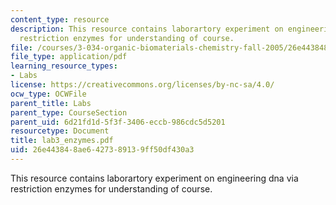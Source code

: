 ```yaml
---
content_type: resource
description: This resource contains laborartory experiment on engineering dna via
  restriction enzymes for understanding of course.
file: /courses/3-034-organic-biomaterials-chemistry-fall-2005/26e443848ae6427389139ff50df430a3_lab3_enzymes.pdf
file_type: application/pdf
learning_resource_types:
- Labs
license: https://creativecommons.org/licenses/by-nc-sa/4.0/
ocw_type: OCWFile
parent_title: Labs
parent_type: CourseSection
parent_uid: 6d21fd1d-5f3f-3406-eccb-986cdc5d5201
resourcetype: Document
title: lab3_enzymes.pdf
uid: 26e44384-8ae6-4273-8913-9ff50df430a3
---
```

This resource contains laborartory experiment on engineering dna via restriction enzymes for understanding of course.